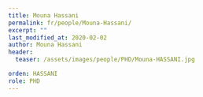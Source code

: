 ```yaml
---
title: Mouna Hassani
permalink: fr/people/Mouna-Hassani/
excerpt: ""
last_modified_at: 2020-02-02
author: Mouna Hassani
header:
  teaser: /assets/images/people/PHD/Mouna-HASSANI.jpg

orden: HASSANI
role: PHD
---
```


